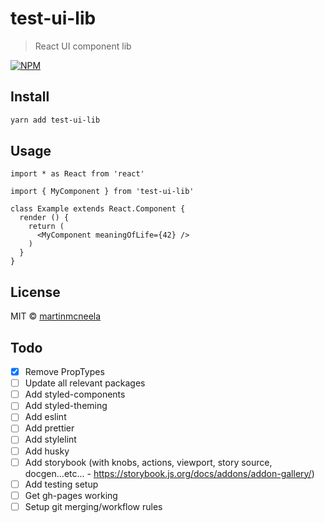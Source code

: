 # test-ui-lib

> React UI component lib

[![NPM](https://img.shields.io/npm/v/test-ui-lib.svg)](https://www.npmjs.com/package/test-ui-lib)

## Install

```bash
yarn add test-ui-lib
```

## Usage

```tsx
import * as React from 'react'

import { MyComponent } from 'test-ui-lib'

class Example extends React.Component {
  render () {
    return (
      <MyComponent meaningOfLife={42} />
    )
  }
}
```

## License

MIT © [martinmcneela](https://github.com/martinmcneela)

## Todo

- [x] Remove PropTypes
- [ ] Update all relevant packages
- [ ] Add styled-components
- [ ] Add styled-theming
- [ ] Add eslint
- [ ] Add prettier
- [ ] Add stylelint
- [ ] Add husky
- [ ] Add storybook (with knobs, actions, viewport, story source, docgen...etc... - https://storybook.js.org/docs/addons/addon-gallery/)
- [ ] Add testing setup
- [ ] Get gh-pages working
- [ ] Setup git merging/workflow rules
